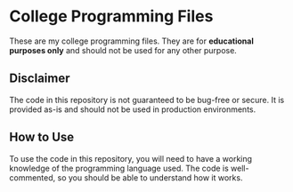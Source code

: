 # College Programming Files

These are my college programming files. They are for **educational purposes only** and should not be used for any other purpose.

## Disclaimer

The code in this repository is not guaranteed to be bug-free or secure. It is provided as-is and should not be used in production environments.

## How to Use

To use the code in this repository, you will need to have a working knowledge of the programming language used. The code is well-commented, so you should be able to understand how it works.
